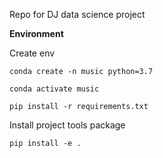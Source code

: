 Repo for DJ data science project


**Environment**

Create env

`conda create -n music python=3.7`

`conda activate music`

`pip install -r requirements.txt`


Install project tools package

`pip install -e .`
